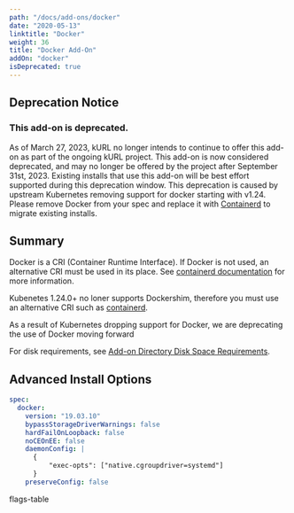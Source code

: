 ```yaml
---
path: "/docs/add-ons/docker"
date: "2020-05-13"
linktitle: "Docker"
weight: 36
title: "Docker Add-On"
addOn: "docker"
isDeprecated: true
---
```

## Deprecation Notice

### This add-on is deprecated.

As of March 27, 2023, kURL no longer intends to continue to offer this add-on as part of the ongoing kURL project. This add-on is now considered deprecated, and may no longer be offered by the project after September 31st, 2023. Existing installs that use this add-on will be best effort supported during this deprecation window. This deprecation is caused by upstream Kubernetes removing support for docker starting with v1.24.  Please remove Docker from your spec and replace it with [Containerd](https://kurl.sh/docs/add-ons/containerd) to migrate existing installs.

## Summary


Docker is a CRI (Container Runtime Interface).
If Docker is not used, an alternative CRI must be used in its place.
See [containerd documentation](/docs/add-ons/containerd) for more information.

Kubenetes 1.24.0+ no loner supports Dockershim, therefore you must use an alternative CRI such as [containerd](/docs/add-ons/containerd).

As a result of Kubernetes dropping support for Docker, we are deprecating the use of Docker moving forward 

For disk requirements, see [Add-on Directory Disk Space Requirements](/docs/install-with-kurl/system-requirements/#add-on-directory-disk-space-requirements).

## Advanced Install Options

```yaml
spec:
  docker:
    version: "19.03.10"
    bypassStorageDriverWarnings: false
    hardFailOnLoopback: false
    noCEOnEE: false
    daemonConfig: |
      {
    	  "exec-opts": ["native.cgroupdriver=systemd"]
      }
    preserveConfig: false
```

flags-table
